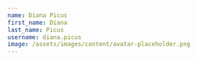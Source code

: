 ```yaml
---
name: Diana Picus
first_name: Diana
last_name: Picus
username: diana.picus
image: /assets/images/content/avatar-placeholder.png
---
```

